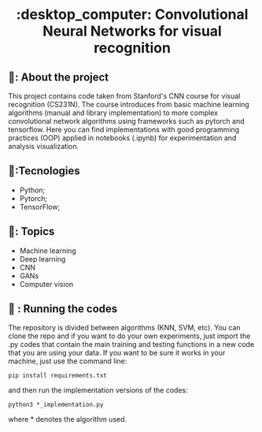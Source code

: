 <h1 align="center">:desktop_computer: Convolutional Neural Networks for visual recognition</h1>

## 🥑: About the project
This project contains code taken from Stanford's CNN course for visual recognition (CS231N). The course introduces from basic machine learning algorithms (manual and library implementation) to more complex convolutional network algorithms using frameworks such as pytorch and tensorflow.
Here you can find implementations with good programming practices (OOP) applied in notebooks (.ipynb) for experimentation and analysis visualization.

## :wrench::Tecnologies
* Python;
* Pytorch;
* TensorFlow;
## 🧠: Topics
* Machine learning
* Deep learning
* CNN
* GANs
* Computer vision

## :rocket: : Running the codes
The repository is divided between algorithms (KNN, SVM, etc). You can clone the repo and if you want to do your own experiments, just import the .py codes that contain the main training and testing functions in a new code that you are using your data.
If you want to be sure it works in your machine, just use the command line:
```
pip install requirements.txt
```
and then run the implementation versions of the codes:
```
python3 *_implementation.py
```
where * denotes the algorithm used.
